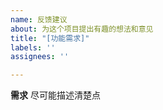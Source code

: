 ```yaml
---
name: 反馈建议
about: 为这个项目提出有趣的想法和意见
title: "[功能需求]"
labels: ''
assignees: ''

---
```


**需求**
尽可能描述清楚点
